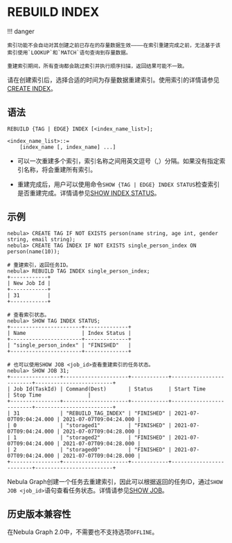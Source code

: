 # REBUILD INDEX

!!! danger

    索引功能不会自动对其创建之前已存在的存量数据生效————在索引重建完成之前，无法基于该索引使用`LOOKUP`和`MATCH`语句查询到存量数据。

    重建索引期间，所有查询都会跳过索引并执行顺序扫描，返回结果可能不一致。

请在创建索引后，选择合适的时间为存量数据重建索引。使用索引的详情请参见[CREATE INDEX](1.create-native-index.md)。

## 语法

```ngql
REBUILD {TAG | EDGE} INDEX [<index_name_list>];

<index_name_list>::=
    [index_name [, index_name] ...]
```

- 可以一次重建多个索引，索引名称之间用英文逗号（,）分隔。如果没有指定索引名称，将会重建所有索引。

- 重建完成后，用户可以使用命令`SHOW {TAG | EDGE} INDEX STATUS`检查索引是否重建完成。详情请参见[SHOW INDEX STATUS](5.show-native-index-status.md)。

## 示例

```ngql
nebula> CREATE TAG IF NOT EXISTS person(name string, age int, gender string, email string);
nebula> CREATE TAG INDEX IF NOT EXISTS single_person_index ON person(name(10));

# 重建索引，返回任务ID。
nebula> REBUILD TAG INDEX single_person_index;
+------------+
| New Job Id |
+------------+
| 31         |
+------------+

# 查看索引状态。
nebula> SHOW TAG INDEX STATUS;
+-----------------------+--------------+
| Name                  | Index Status |
+-----------------------+--------------+
| "single_person_index" | "FINISHED"   |
+-----------------------+--------------+

# 也可以使用SHOW JOB <job_id>查看重建索引的任务状态。
nebula> SHOW JOB 31;
+----------------+---------------------+------------+-------------------------+-------------------------+
| Job Id(TaskId) | Command(Dest)       | Status     | Start Time              | Stop Time               |
+----------------+---------------------+------------+-------------------------+-------------------------+
| 31             | "REBUILD_TAG_INDEX" | "FINISHED" | 2021-07-07T09:04:24.000 | 2021-07-07T09:04:24.000 |
| 0              | "storaged1"         | "FINISHED" | 2021-07-07T09:04:24.000 | 2021-07-07T09:04:28.000 |
| 1              | "storaged2"         | "FINISHED" | 2021-07-07T09:04:24.000 | 2021-07-07T09:04:28.000 |
| 2              | "storaged0"         | "FINISHED" | 2021-07-07T09:04:24.000 | 2021-07-07T09:04:28.000 |
+----------------+---------------------+------------+-------------------------+-------------------------+
```

Nebula Graph创建一个任务去重建索引，因此可以根据返回的任务ID，通过`SHOW JOB <job_id>`语句查看任务状态。详情请参见[SHOW JOB](../18.operation-and-maintenance-statements/4.job-statements/#show_job)。

## 历史版本兼容性

在Nebula Graph 2.0中，不需要也不支持选项`OFFLINE`。
